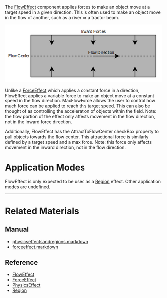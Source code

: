 The [FlowEffect](https://github.com/ZilchEngine/ZilchDocs/blob/master/code_reference/class_reference/floweffect.markdown) component applies forces to make an object move at a target speed in a given direction. This is often used to make an object move in the flow of another, such as a river or a tractor beam.



![FlowEffect](https://raw.githubusercontent.com/ZilchEngine/ZilchFiles/master/doc_files/46701.png)


Unlike a [ForceEffect](https://github.com/ZilchEngine/ZilchDocs/blob/master/zilch_editor_documentation/zeromanual/physics/physicseffectsandregions/forceeffect.markdown) which applies a constant force in a direction, FlowEffect applies a variable force to make an object move at a constant speed in the flow direction. MaxFlowForce  allows the user to control how much force can be applied to reach this target speed. This can also be thought of as controlling the acceleration of objects within the field. Note: the flow portion of the effect only affects movement in the flow direction, not in the inward force direction.

Additionally, FlowEffect has the AttractToFlowCenter checkBox property to pull objects towards the flow center. This attractional force is similarly defined by a target speed and a max force. Note: this force only affects movement in the inward direction, not in the flow direction.

 #  Application Modes
FlowEffect is only expected to be used as a [Region](https://github.com/ZilchEngine/ZilchDocs/blob/master/code_reference/class_reference/region.markdown) effect. Other application modes are undefined.

---
 #  Related Materials
 ##  Manual
- [physicseffectsandregions.markdown](https://github.com/ZilchEngine/ZilchDocs/blob/master/zilch_editor_documentation/zeromanual/physics/physicseffectsandregions.markdown)
- [forceeffect.markdown](https://github.com/ZilchEngine/ZilchDocs/blob/master/zilch_editor_documentation/zeromanual/physics/physicseffectsandregions/forceeffect.markdown)

 ##  Reference
- [FlowEffect](https://github.com/ZilchEngine/ZilchDocs/blob/master/code_reference/class_reference/floweffect.markdown)
- [ForceEffect](https://github.com/ZilchEngine/ZilchDocs/blob/master/code_reference/class_reference/forceeffect.markdown)
- [PhysicsEffect](https://github.com/ZilchEngine/ZilchDocs/blob/master/code_reference/class_reference/physicseffect.markdown)
- [Region](https://github.com/ZilchEngine/ZilchDocs/blob/master/code_reference/class_reference/region.markdown)
 

 